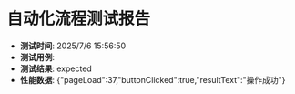<!-- { "env": "development", "metrics": {"pageLoad":37,"buttonClicked":true,"resultText":"操作成功"}, "title": "", "status": "expected", "date": "2025/7/6 15:56:50" } -->
# 自动化流程测试报告
- **测试时间**: 2025/7/6 15:56:50
- **测试用例**: 
- **测试结果**: expected
- **性能数据**: {"pageLoad":37,"buttonClicked":true,"resultText":"操作成功"}
